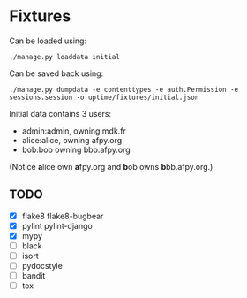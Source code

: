 # Fixtures

Can be loaded using:

    ./manage.py loaddata initial

Can be saved back using:

    ./manage.py dumpdata -e contenttypes -e auth.Permission -e sessions.session -o uptime/fixtures/initial.json

Initial data contains 3 users:

- admin:admin, owning mdk.fr
- alice:alice, owning afpy.org
- bob:bob owning bbb.afpy.org

(Notice **a**lice own **a**fpy.org and **b**ob owns **b**bb.afpy.org.)


## TODO

- [x] flake8 flake8-bugbear
- [x] pylint pylint-django
- [x] mypy
- [ ] black
- [ ] isort
- [ ] pydocstyle
- [ ] bandit
- [ ] tox
